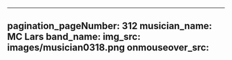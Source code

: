 ------
pagination_pageNumber: 312
musician_name: MC Lars
band_name: 
img_src: images/musician0318.png
onmouseover_src: 
------